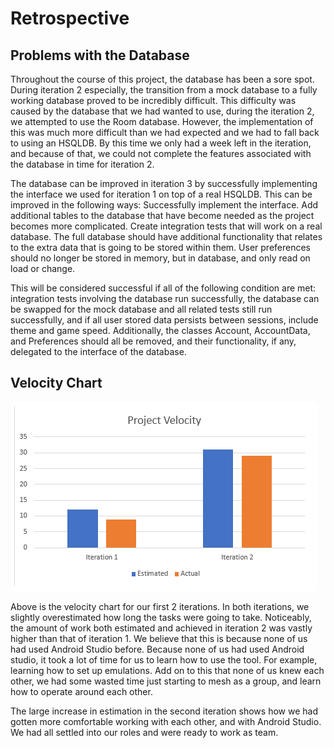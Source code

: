 # Retrospective

## Problems with the Database

Throughout the course of this project, the database has been a sore spot. During iteration 2 especially, the transition from a mock database to a fully working database proved to be incredibly difficult. This difficulty was caused by the database that we had wanted to use, during the iteration 2, we attempted to use the Room database. However, the implementation of this was much more difficult than we had expected and we had to fall back to using an HSQLDB. By this time we only had a week left in the iteration, and because of that, we could not complete the features associated with the database in time for iteration 2.

The database can be improved in iteration 3 by successfully implementing the interface we used for iteration 1 on top of a real HSQLDB. This can be improved in the following ways: Successfully implement the interface. Add additional tables to the database that have become needed as the project becomes more complicated. Create integration tests that will work on a real database. The full database should have additional functionality that relates to the extra data that is going to be stored within them. User preferences should no longer be stored in memory, but in database, and only read on load or change.

This will be considered successful if all of the following condition are met: integration tests involving the database run successfully, the database can be swapped for the mock database and all related tests still run successfully, and if all user stored data persists between sessions, include theme and game speed. Additionally, the classes Account, AccountData, and Preferences should all be removed, and their functionality, if any, delegated to the interface of the database.

## Velocity Chart

![Velocity chart](i1_i2_vc.png)

Above is the velocity chart for our first 2 iterations. In both iterations, we slightly overestimated how long the tasks were going to take. Noticeably, the amount of work both estimated and achieved in iteration 2 was vastly higher than that of iteration 1. We believe that this is because none of us had used Android Studio before. Because none of us had used Android studio, it took a lot of time for us to learn how to use the tool. For example, learning how to set up emulations. Add on to this that none of us knew each other, we had some wasted time just starting to mesh as a group, and learn how to operate around each other.

The large increase in estimation in the second iteration shows how we had gotten more comfortable working with each other, and with Android Studio. We had all settled into our roles and were ready to work as team.
